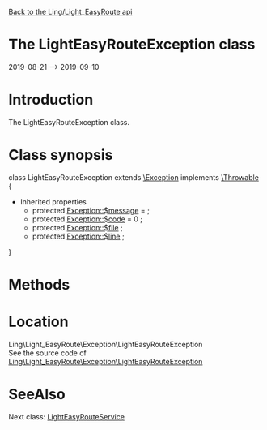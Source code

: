 [Back to the Ling/Light_EasyRoute api](https://github.com/lingtalfi/Light_EasyRoute/blob/master/doc/api/Ling/Light_EasyRoute.md)



The LightEasyRouteException class
================
2019-08-21 --> 2019-09-10






Introduction
============

The LightEasyRouteException class.



Class synopsis
==============


class <span class="pl-k">LightEasyRouteException</span> extends [\Exception](http://php.net/manual/en/class.exception.php) implements [\Throwable](http://php.net/manual/en/class.throwable.php) {

- Inherited properties
    - protected  [Exception::$message](#property-message) =  ;
    - protected  [Exception::$code](#property-code) = 0 ;
    - protected  [Exception::$file](#property-file) ;
    - protected  [Exception::$line](#property-line) ;

}






Methods
==============






Location
=============
Ling\Light_EasyRoute\Exception\LightEasyRouteException<br>
See the source code of [Ling\Light_EasyRoute\Exception\LightEasyRouteException](https://github.com/lingtalfi/Light_EasyRoute/blob/master/Exception/LightEasyRouteException.php)



SeeAlso
==============
Next class: [LightEasyRouteService](https://github.com/lingtalfi/Light_EasyRoute/blob/master/doc/api/Ling/Light_EasyRoute/Service/LightEasyRouteService.md)<br>
